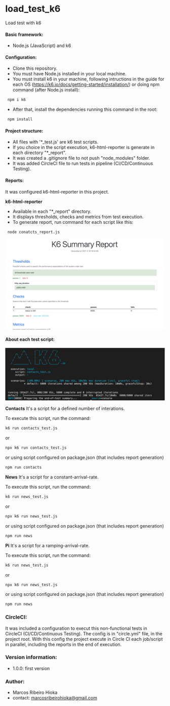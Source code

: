 # load_test_k6
Load test with k6

#### Basic framework: 
- Node.js (JavaScript) and k6

#### Configuration: 
- Clone this repository.
- You must have Node.js installed in your local machine. 
- You must install k6 in your machine, following intructions in the guide for each OS (https://k6.io/docs/getting-started/installation/) or doing npm command (after Node.js install):
```sh
 npm i k6
```
- After that, install the dependencies running this command in the root: 
```sh
 npm install
```
#### Project structure:
- All files with '*_test.js' are k6 test scripts.
- If you choice in the script execution, k6-html-reporter is generate in each directory "*_report".
- It was created a .gitignore file to not push "node_modules" folder.
- It was added CircleCI file to run tests in pipeline (CI/CD/Continuous Testing).

#### Reports:
It was configured k6-html-reporter in this project.

**k6-html-reporter**
- Available in each "*_report" directory.
- It displays thresholds, checks and metrics from test execution.
- To generate report, run command for each script like this:
```sh
 node conatcts_report.js
```

![N|k6-html-reporter](https://github.com/marcoshioka/load_test_k6/blob/main/report.png)

#### About each test script:
![N|k6-html-reporter](https://github.com/marcoshioka/load_test_k6/blob/main/execution.png)

**Contacts**
It's a script for a defined number of interations. 

To execute this script, run the command:
```sh
k6 run contacts_test.js
```
or 
```sh
npx k6 run contacts_test.js
```
or using script configured on package.json (that includes report generation)
```sh
npm run contacts
```
**News**
It's a script for a constant-arrival-rate. 

To execute this script, run the command:
```sh
k6 run news_test.js
```
or 
```sh
npx k6 run news_test.js
```
or using script configured on package.json  (that includes report generation)
```sh
npm run news
```
**Pi**
It's a script for a ramping-arrival-rate. 

To execute this script, run the command:
```sh
k6 run news_test.js
```
or 
```sh
npx k6 run news_test.js
```
or using script configured on package.json  (that includes report generation)
```sh
npm run news
```

### CircleCI: 
It was included a configuration to execut this non-functional tests in CircleCI (CI/CD/Continuous Testing). The config is in "circle.yml" file, in the project root. With this config the project execute in Circle CI each job/script in parallel, including the reports in the end of execution.

### Version information:
- 1.0.0: first version

### Author:
- Marcos Ribeiro Hioka
- contact: marcosribeirohioka@gmail.com